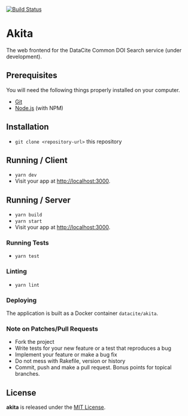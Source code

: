 [![Build Status](https://travis-ci.com/datacite/akita.svg?branch=master)](https://travis-ci.com/datacite/akita)

# Akita

The web frontend for the DataCite Common DOI Search service (under development).

## Prerequisites

You will need the following things properly installed on your computer.

* [Git](https://git-scm.com/)
* [Node.js](https://nodejs.org/) (with NPM)

## Installation

* `git clone <repository-url>` this repository

## Running / Client

* `yarn dev`
* Visit your app at [http://localhost:3000](http://localhost:3000).

## Running / Server

* `yarn build`
* `yarn start`
* Visit your app at [http://localhost:3000](http://localhost:3000).

### Running Tests

* `yarn test`

### Linting

* `yarn lint`

### Deploying

The application is built as a Docker container `datacite/akita`.

### Note on Patches/Pull Requests

* Fork the project
* Write tests for your new feature or a test that reproduces a bug
* Implement your feature or make a bug fix
* Do not mess with Rakefile, version or history
* Commit, push and make a pull request. Bonus points for topical branches.

## License
**akita** is released under the [MIT License](https://github.com/datacite/akita/blob/master/LICENSE).
